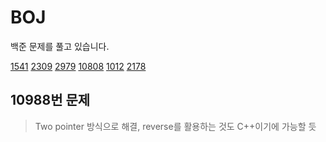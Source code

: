 # BOJ
  백준 문제를 풀고 있습니다.
  
[1541](https://velog.io/@bon0057/CC-%EB%B0%B1%EC%A4%80-1541%EB%B2%88-%EC%9E%83%EC%96%B4%EB%B2%84%EB%A6%B0-%EA%B4%84%ED%98%B8)
[2309](https://velog.io/@bon0057/CC-%EB%B0%B1%EC%A4%80-2309%EB%B2%88-%EC%9D%BC%EA%B3%B1-%EB%82%9C%EC%9F%81%EC%9D%B4)
[2979](https://velog.io/@bon0057/CC-%EB%B0%B1%EC%A4%80-10808%EB%B2%88-%EC%95%8C%ED%8C%8C%EB%B2%B3-%EA%B0%9C%EC%88%98)
[10808](https://velog.io/@bon0057/CC-%EB%B0%B1%EC%A4%80-10808%EB%B2%88-%EC%95%8C%ED%8C%8C%EB%B2%B3-%EA%B0%9C%EC%88%98)
[1012](https://velog.io/@bon0057/CC-%EB%B0%B1%EC%A4%80-1012%EB%B2%88-%EB%AC%B8%EC%A0%9C)
[2178](https://velog.io/@bon0057/CC-%EB%B0%B1%EC%A4%80-2178%EB%B2%88-%EB%AF%B8%EB%A1%9C-%ED%83%90%EC%83%89)
## 10988번 문제
> Two pointer 방식으로 해결, reverse를 활용하는 것도 C++이기에 가능할 듯 

